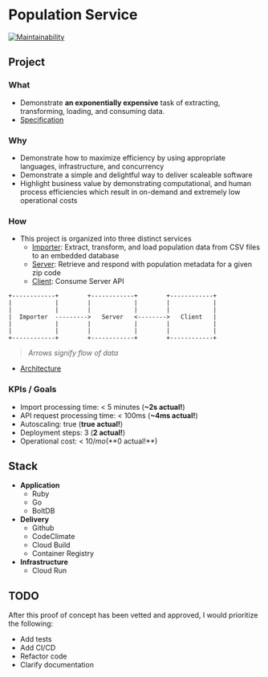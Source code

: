 # Population Service

[![Maintainability](https://api.codeclimate.com/v1/badges/bd189711b340c16cddce/maintainability)](https://codeclimate.com/github/keolo/population/maintainability)

## Project

### What

* Demonstrate **an exponentially expensive** task of extracting,
transforming, loading, and consuming data.
* [Specification](docs/specification.md)

### Why

* Demonstrate how to maximize efficiency by using appropriate languages,
  infrastructure, and concurrency
* Demonstrate a simple and delightful way to deliver scaleable software
* Highlight business value by demonstrating computational, and human
  process efficiencies which result in on-demand and extremely low operational
  costs

### How

* This project is organized into three distinct services
  * [Importer](services/importer): Extract, transform, and load population data
    from CSV files to an embedded database
  * [Server](services/server): Retrieve and respond with population metadata for
    a given zip code
  * [Client](services/client): Consume Server API

```text
+------------+        +------------+        +------------+
|            |        |            |        |            |
|            |        |            |        |            |
|  Importer  --------->   Server   <-------->   Client   |
|            |        |            |        |            |
|            |        |            |        |            |
+------------+        +------------+        +------------+
```

> _Arrows signify flow of data_

* [Architecture](docs/architecture.md)

### KPIs / Goals

* Import processing time: < 5 minutes (**~2s actual!**)
* API request processing time: < 100ms (**~4ms actual!**)
* Autoscaling: true (**true actual!**)
* Deployment steps: 3 (**2 actual!**)
* Operational cost: < $10/mo (**$0 actual!**)

## Stack

* **Application**
  * Ruby
  * Go
  * BoltDB
* **Delivery**
  * Github
  * CodeClimate
  * Cloud Build
  * Container Registry
* **Infrastructure**
  * Cloud Run

## TODO

After this proof of concept has been vetted and approved, I would prioritize
the following:

* Add tests
* Add CI/CD
* Refactor code
* Clarify documentation
